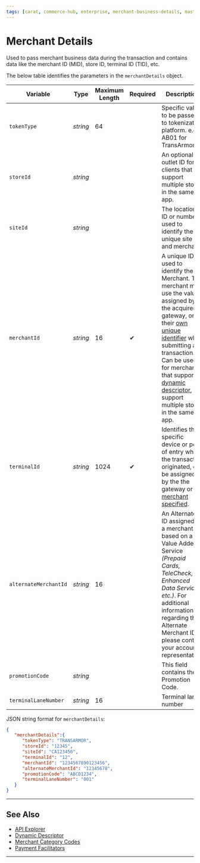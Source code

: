 ```yaml
---
tags: [carat, commerce-hub, enterprise, merchant-business-details, master-data]
---
```


# Merchant Details

Used to pass merchant business data during the transaction and contains data like the merchant ID (MID), store ID, terminal ID (TID), etc.

<!--
type: tab
titles: merchantDetails, JSON Example
-->

The below table identifies the parameters in the `merchantDetails` object.

| Variable | Type | Maximum Length | Required | Description |
| -------- | -- |------------| ------- | ---- |
| `tokenType` | *string* | 64 | | Specific value to be passed to tokenization platform. e.g. AB01 for TransArmor |
| `storeId` | *string* |  | | An optional outlet ID for clients that support multiple stores in the same app. |
| `siteId` | *string* |  | | The location ID or number used to identify the unique site and merchant. |
| `merchantId` | *string* | 16 | &#10004; | A unique ID used to identify the Merchant. The merchant may use the value assigned by the acquirer, gateway, or their [own unique identifier](?path=docs/Resources/Guides/BYOID.md) when submitting a transaction. Can be used for merchants that support [dynamic descriptor](?path=docs/Resources/Guides/Dynamic-Descriptor.md), or support multiple stores in the same app. |
| `terminalId` | *string* | 1024 | &#10004; | Identifies the specific device or point of entry where the transaction originated, can be assigned by the the gateway or [merchant specified](?path=docs/Resources/Guides/BYOID.md). |
| `alternateMerchantId` | *string* | 16 | | An Alternate ID assigned to a merchant based on a Value Added Service *(Prepaid Cards, TeleCheck, Enhanced Data Service, etc.)*. For additional information regarding the Alternate Merchant ID, please contact your account representative. |
| `promotionCode` | *string* |  | | This field contains the Promotion Code. |
| `terminalLaneNumber` | *string* | 16 |  | Terminal lane number |

 
<!--
type: tab
-->

JSON string format for `merchantDetails`:

```json
{
   "merchantDetails":{
      "tokenType": "TRANSARMOR",
      "storeId": "12345",
      "siteId": "CA123456",
      "terminalId": "12",
      "merchantId": "1234567890123456",
      "alternateMerchantId": "12345678",
      "promotionCode": "ABCD1234",
      "terminalLaneNumber": "001"
   }
}
```
<!--type: tab-end -->

--- 

## See Also

- [API Explorer](../api/?type=post&path=/payments/v1/charges)
- [Dynamic Descriptor](?path=docs/Resources/Guides/Dynamic-Descriptor.md)
- [Merchant Category Codes](?path=docs/Resources/Master-Data/Merchant-Category-Code.md)
- [Payment Facilitators](?path=docs/Resources/Guides/Industry-Verticals/Payment-Faciliator.md)

---
